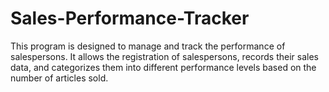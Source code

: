 # Sales-Performance-Tracker
This program is designed to manage and track the performance of salespersons. It allows the registration of salespersons, records their sales data, and categorizes them into different performance levels based on the number of articles sold.
